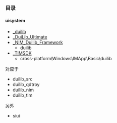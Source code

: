 ### 目录

#### uisystem

* [_duilib](https://github.com/duilib/duilib)
* [_DuiLib_Ultimate](https://github.com/qdtroy/DuiLib_Ultimate)
* [_NIM_Duilib_Framework](https://github.com/netease-im/NIM_Duilib_Framework/)
	* duilib 
* [_TIMSDK](https://github.com/tencentyun/TIMSDK)
	* cross-platform\Windows\IMApp\Basic\duilib

对应于

* duilib_src
* duilib_qdtroy
* duilib_nim
* duilib_tim

另外

* siui
